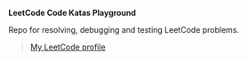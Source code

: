 **LeetCode Code Katas Playground**

Repo for resolving, debugging and testing LeetCode problems.
 >[My LeetCode profile](https://leetcode.com/StoProcentSOk/)
